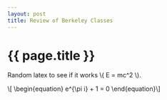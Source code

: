 ```yaml
---
layout: post
title: Review of Berkeley Classes
---
```


{{ page.title }}
================

Random latex to see if it works \\( E = mc^2 \\).

\\[   \begin{equation}
   e^{\pi i} + 1 = 0
\end{equation}\\]
